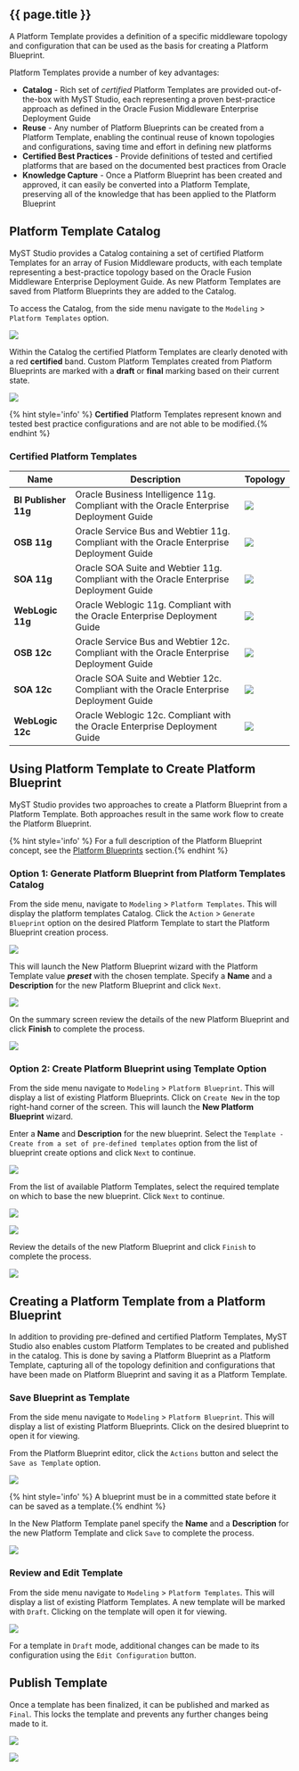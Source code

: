 ## {{ page.title }}
A Platform Template provides a definition of a specific middleware topology and configuration that can be used as the basis for creating a Platform Blueprint.

Platform Templates provide a number of key advantages:

* **Catalog** - Rich set of _certified_ Platform Templates are provided out-of-the-box with MyST Studio, each representing a proven best-practice approach as defined in the Oracle Fusion Middleware Enterprise Deployment Guide  
* **Reuse** - Any number of Platform Blueprints can be created from a Platform Template, enabling the continual reuse of known topologies and configurations, saving time and effort in defining new platforms
* **Certified Best Practices** - Provide definitions of tested and certified platforms that are based on the documented best practices from Oracle
* **Knowledge Capture** - Once a Platform Blueprint has been created and approved, it can easily be converted into a Platform Template, preserving all of the knowledge that has been applied to the Platform Blueprint

## Platform Template Catalog
MyST Studio provides a Catalog containing a set of certified Platform Templates for an array of Fusion Middleware products, with each template representing a best-practice topology based on the Oracle Fusion Middleware Enterprise Deployment Guide.  As new Platform Templates are saved from  Platform Blueprints they are added to the Catalog.

To access the Catalog, from the side menu navigate to the `Modeling` > `Platform Templates` option.

![](img/MenuModeling.png)

Within the Catalog the certified Platform Templates are clearly denoted with a red **certified** band.  Custom Platform Templates created from Platform Blueprints are marked with a **draft** or **final** marking based on their current state.

![](img/PlatformTemplateCatalog.png)

{% hint style='info' %}
**Certified** Platform Templates represent known and tested best practice configurations and are not able to be modified.{% endhint %}

### Certified Platform Templates

| Name | Description | Topology |
| ---- | ----------- | -------- |
| **BI Publisher 11g** | Oracle Business Intelligence 11g. Compliant with the Oracle Enterprise Deployment Guide | ![](img/BITemplateTopology.png)|
| **OSB 11g** | Oracle Service Bus and Webtier 11g. Compliant with the Oracle Enterprise Deployment Guide | ![](img/OSBTemplateTopology.png)|
| **SOA 11g** |Oracle SOA Suite and Webtier 11g. Compliant with the Oracle Enterprise Deployment Guide| ![](img/SOATemplateTopology.png)|
| **WebLogic 11g**|Oracle Weblogic 11g. Compliant with the Oracle Enterprise Deployment Guide|![](img/WebLogicTemplateTopology.png)|
| **OSB 12c**|Oracle Service Bus and Webtier 12c. Compliant with the Oracle Enterprise Deployment Guide|![](img/OSB12cTemplateTopology.png)|
| **SOA 12c**|Oracle SOA Suite and Webtier 12c. Compliant with the Oracle Enterprise Deployment Guide|![](img/SOA12cTemplateTopology.png)|
| **WebLogic 12c**|Oracle Weblogic 12c. Compliant with the Oracle Enterprise Deployment Guide|![](img/WebLogic12cTemplateTopology.png)|

## Using Platform Template to Create Platform Blueprint
MyST Studio provides two approaches to create a Platform Blueprint from a Platform Template.  Both approaches result in the same work flow to create the Platform Blueprint.

{% hint style='info' %}
For a full description of the Platform Blueprint concept, see the [Platform Blueprints](../blueprints) section.{% endhint %}

### Option 1: Generate Platform Blueprint from Platform Templates Catalog
From the side menu, navigate to `Modeling` > `Platform Templates`.  This will display the platform templates Catalog.  Click the `Action` > `Generate Blueprint` option on the desired Platform Template to start the Platform Blueprint creation process.

![](img/TemplateGenerateBlueprint.png)

This will launch the New Platform Blueprint wizard with the Platform Template value **_preset_** with the chosen template.  Specify a **Name** and a **Description** for the new Platform Blueprint and click `Next`.

![](img/NewPlatformBlueprintWizard.png)

 On the summary screen review the details of the new Platform Blueprint and click **Finish** to complete the process.

 ![](img/NewPlatformBlueprintReview.png)

### Option 2: Create Platform Blueprint using Template Option
From the side menu navigate to `Modeling` > `Platform Blueprint`. This will display a list of existing Platform Blueprints. Click on `Create New` in the top right-hand corner of the screen. This will launch the **New Platform Blueprint** wizard.

Enter a **Name** and **Description** for the new blueprint. Select the `Template - Create from a set of pre-defined templates` option from the list of blueprint create options and click `Next` to continue.

![](img/WizardTemplateOption.png)

From the list of available Platform Templates, select the required template on which to base the new blueprint.  Click `Next` to continue.


![](img/WizardSelectTemplate.png)


![](img/WizardTemplateSelected.png)

Review the details of the new Platform Blueprint and click `Finish` to complete the process.


![](img/WizardReview.png)

## Creating a Platform Template from a Platform Blueprint

In addition to providing pre-defined and certified Platform Templates, MyST Studio also enables custom Platform Templates to be created and published in the catalog.  This is done by saving a Platform Blueprint as a Platform Template, capturing all of the topology definition and configurations that have been made on Platform Blueprint and saving it as a Platform Template.

### Save Blueprint as Template

From the side menu navigate to `Modeling` > `Platform Blueprint`. This will display a list of existing Platform Blueprints.  Click on the desired blueprint to open it for viewing.

From the Platform Blueprint editor, click the `Actions` button and select the `Save as Template` option.


![](img/BlueprintSaveAsTemplate.png)


{% hint style='info' %}
A blueprint must be in a committed state before it can be saved as a template.{% endhint %}

In the New Platform Template panel specify the **Name** and a **Description** for the new Platform Template and click `Save` to complete the process.


![](img/BlueprintSaveAsTemplate.png)

### Review and Edit Template

From the side menu navigate to `Modeling` > `Platform Templates`. This will display a list of existing Platform Templates.  A new template will be marked with `Draft`.  Clicking on the template will open it for viewing.


![](img/PlatformTemplateCatalogNew.png)

For a template in `Draft` mode, additional changes can be made to its configuration using the `Edit Configuration` button.  

## Publish Template

Once a template has been finalized, it can be published and marked as `Final`.  This locks the template and prevents any further changes being made to it.


![](img/TemplatePublish.png)


![](img/TemplateFinal.png)

  
